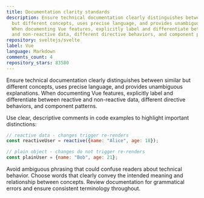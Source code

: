 ```yaml
---
title: Documentation clarity standards
description: Ensure technical documentation clearly distinguishes between similar
  but different concepts, uses precise language, and provides unambiguous explanations.
  When documenting Vue features, explicitly label and differentiate between reactive
  and non-reactive data, different directive behaviors, and component patterns.
repository: sveltejs/svelte
label: Vue
language: Markdown
comments_count: 4
repository_stars: 83580
---
```


Ensure technical documentation clearly distinguishes between similar but different concepts, uses precise language, and provides unambiguous explanations. When documenting Vue features, explicitly label and differentiate between reactive and non-reactive data, different directive behaviors, and component patterns.

Use clear, descriptive comments in code examples to highlight important distinctions:

```javascript
// reactive data - changes trigger re-renders
const reactiveUser = reactive({name: "Alice", age: 18});

// plain object - changes do not trigger re-renders  
const plainUser = {name: "Bob", age: 21};
```

Avoid ambiguous phrasing that could confuse readers about technical behavior. Choose words that clearly convey the intended meaning and relationship between concepts. Review documentation for grammatical errors and ensure consistent terminology throughout.